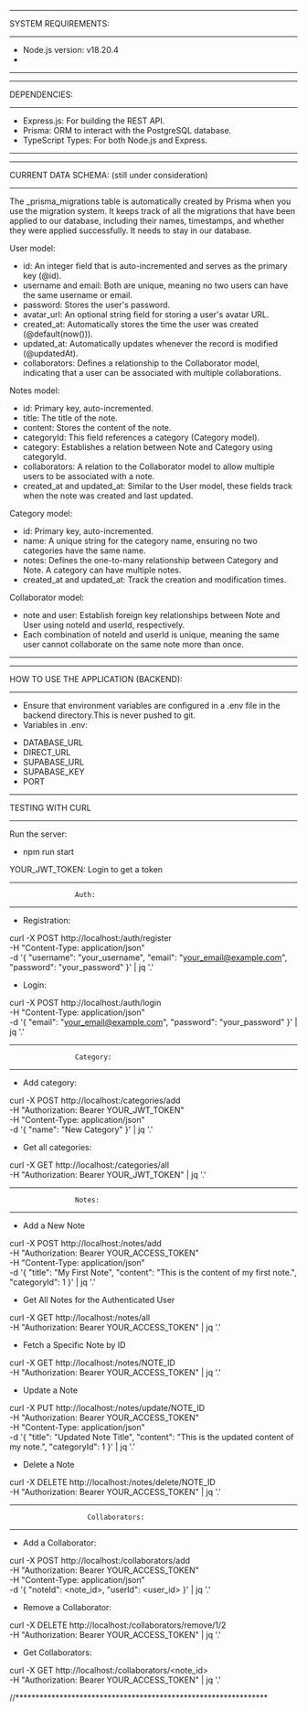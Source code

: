 *************************************************************************************************
SYSTEM REQUIREMENTS:
*************************************************************************************************
* Node.js version: v18.20.4
* 
*************************************************************************************************

*************************************************************************************************
DEPENDENCIES:
*************************************************************************************************
* Express.js: For building the REST API.
* Prisma: ORM to interact with the PostgreSQL database.
* TypeScript Types: For both Node.js and Express.
*************************************************************************************************

*************************************************************************************************
CURRENT DATA SCHEMA: (still under consideration)
*************************************************************************************************
The _prisma_migrations table is automatically created by Prisma when you use the migration system. It keeps track of all the migrations that have been applied to our database, including their names, timestamps, and whether they were applied successfully. It needs to stay in our database.

User model:
* id: An integer field that is auto-incremented and serves as the primary key (@id).
* username and email: Both are unique, meaning no two users can have the same username or email.
* password: Stores the user's password.
* avatar_url: An optional string field for storing a user's avatar URL.
* created_at: Automatically stores the time the user was created (@default(now())).
* updated_at: Automatically updates whenever the record is modified (@updatedAt).
* collaborators: Defines a relationship to the Collaborator model, indicating that a user can be associated with multiple collaborations.

Notes model:
* id: Primary key, auto-incremented.
* title: The title of the note.
* content: Stores the content of the note.
* categoryId: This field references a category (Category model).
* category: Establishes a relation between Note and Category using categoryId.
* collaborators: A relation to the Collaborator model to allow multiple users to be associated with a note.
* created_at and updated_at: Similar to the User model, these fields track when the note was created and last updated.

Category model:
* id: Primary key, auto-incremented.
* name: A unique string for the category name, ensuring no two categories have the same name.
* notes: Defines the one-to-many relationship between Category and Note. A category can have multiple notes.
* created_at and updated_at: Track the creation and modification times.

Collaborator model:
* note and user: Establish foreign key relationships between Note and User using noteId and userId, respectively.
* Each combination of noteId and userId is unique, meaning the same user cannot collaborate on the same note more than once.
*************************************************************************************************

*************************************************************************************************
HOW TO USE THE APPLICATION (BACKEND):
*************************************************************************************************
* Ensure that environment variables are configured in a .env file in the backend directory.This is never pushed to git.
* Variables in .env:
-   DATABASE_URL
-   DIRECT_URL
-   SUPABASE_URL
-   SUPABASE_KEY
-   PORT

*****************************************************************************************
TESTING WITH CURL
*****************************************************************************************
Run the server:
* npm run start

YOUR_JWT_TOKEN: Login to get a token

***************************************************************
                    Auth:
***************************************************************
* Registration:

curl -X POST http://localhost:<PORT>/auth/register \
-H "Content-Type: application/json" \
-d '{
    "username": "your_username",
    "email": "your_email@example.com",
    "password": "your_password"
}' | jq '.'

* Login:

curl -X POST http://localhost:<PORT>/auth/login \
-H "Content-Type: application/json" \
-d '{
    "email": "your_email@example.com",
    "password": "your_password"
}' | jq '.'

***************************************************************
                    Category:
***************************************************************
* Add category:

curl -X POST http://localhost:<PORT>/categories/add \
-H "Authorization: Bearer YOUR_JWT_TOKEN" \
-H "Content-Type: application/json" \
-d '{
  "name": "New Category"
}' | jq '.'

* Get all categories:

curl -X GET http://localhost:<PORT>/categories/all \
-H "Authorization: Bearer YOUR_JWT_TOKEN" | jq '.'

***************************************************************
                    Notes:
***************************************************************
* Add a New Note

curl -X POST http://localhost:<PORT>/notes/add \
-H "Authorization: Bearer YOUR_ACCESS_TOKEN" \
-H "Content-Type: application/json" \
-d '{
  "title": "My First Note",
  "content": "This is the content of my first note.",
  "categoryId": 1
}' | jq '.'

* Get All Notes for the Authenticated User

curl -X GET http://localhost:<PORT>/notes/all \
-H "Authorization: Bearer YOUR_ACCESS_TOKEN" | jq '.'

* Fetch a Specific Note by ID

curl -X GET http://localhost:<PORT>/notes/NOTE_ID \
-H "Authorization: Bearer YOUR_ACCESS_TOKEN" | jq '.'

* Update a Note

curl -X PUT http://localhost:<PORT>/notes/update/NOTE_ID \
-H "Authorization: Bearer YOUR_ACCESS_TOKEN" \
-H "Content-Type: application/json" \
-d '{
  "title": "Updated Note Title",
  "content": "This is the updated content of my note.",
  "categoryId": 1
}' | jq '.'

* Delete a Note

curl -X DELETE http://localhost:<PORT>/notes/delete/NOTE_ID \
-H "Authorization: Bearer YOUR_ACCESS_TOKEN" | jq '.'

***************************************************************
                       Collaborators:
***************************************************************
* Add a Collaborator:

curl -X POST http://localhost:<PORT>/collaborators/add \
-H "Authorization: Bearer YOUR_ACCESS_TOKEN" \
-H "Content-Type: application/json" \
-d '{
  "noteId": <note_id>,
  "userId": <user_id>
}' | jq '.'

* Remove a Collaborator:

curl -X DELETE http://localhost:<PORT>/collaborators/remove/1/2 \
-H "Authorization: Bearer YOUR_ACCESS_TOKEN" | jq '.'

* Get Collaborators:

curl -X GET http://localhost:<PORT/>/collaborators/<note_id> \
-H "Authorization: Bearer YOUR_ACCESS_TOKEN" | jq '.'

//***************************************************************